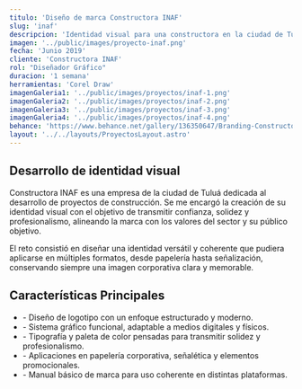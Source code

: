 ```yaml
---
titulo: 'Diseño de marca Constructora INAF'
slug: 'inaf'
descripcion: 'Identidad visual para una constructora en la ciudad de Tuluá, con una propuesta gráfica sólida, moderna y funcional, orientada a reflejar confianza, profesionalismo y compromiso en el desarrollo de proyectos de construcción.'
imagen: '../public/images/proyecto-inaf.png'
fecha: 'Junio 2019'
cliente: 'Constructora INAF'
rol: "Diseñador Gráfico"
duracion: '1 semana'
herramientas: 'Corel Draw'
imagenGaleria1: '../public/images/proyectos/inaf-1.png'
imagenGaleria2: '../public/images/proyectos/inaf-2.png'
imagenGaleria3: '../public/images/proyectos/inaf-3.png'
imagenGaleria4: '../public/images/proyectos/inaf-4.png'
behance: 'https://www.behance.net/gallery/136350647/Branding-Constructora-INAF'
layout: '../../layouts/ProyectosLayout.astro'
---
```


<h2 class="text-[var(--rojo-principal)] text-4xl font-semibold mb-8">
				Desarrollo de identidad visual
			</h2>
			<p class="text-white text-lg">
				Constructora INAF es una empresa de la ciudad de Tuluá dedicada al desarrollo 
				de proyectos de construcción. Se me encargó la creación de su identidad visual 
				con el objetivo de transmitir confianza, solidez y profesionalismo, alineando 
				la marca con los valores del sector y su público objetivo.
			</p>
			<p class="text-white text-lg mt-4">
				El reto consistió en diseñar una identidad versátil y coherente que pudiera aplicarse
				en múltiples formatos, desde papelería hasta señalización, conservando siempre una 
				imagen corporativa clara y memorable.
			</p>
			<h2
				class="text-[var(--rojo-principal)] text-4xl font-semibold mt-16 mb-8"
			>
				Características Principales
			</h2>
			<ul class="text-white text-lg">
				<li>
					- Diseño de logotipo con un enfoque estructurado y moderno.
				</li>
				<li>
					- Sistema gráfico funcional, adaptable a medios digitales y físicos.
				</li>
				<li>
					- Tipografía y paleta de color pensadas para transmitir solidez y profesionalismo.
				</li>
				<li>
					- Aplicaciones en papelería corporativa, señalética y elementos promocionales.
				</li>
				<li>
					- Manual básico de marca para uso coherente en distintas plataformas.
				</li>
			</ul>